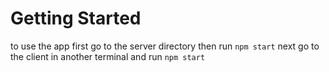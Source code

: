 # Getting Started

to use the app first go to the server directory then run `npm start`
next go to the client in another terminal and run `npm start`